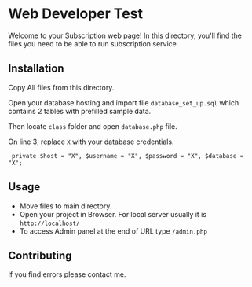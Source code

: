 # Web Developer Test

Welcome to your Subscription web page! In this directory, you'll find the files you need to be able to run subscription service.


## Installation

Copy All files from this directory.

Open your database hosting and import file `database_set_up.sql` which contains 2 tables with prefilled sample data.

Then locate `class` folder and open `database.php` file.

On line 3, replace `X` with your database credentials.

` private $host = "X", $username = "X", $password = "X", $database = "X";`


## Usage

- Move files to main directory.
- Open your project in Browser. For local server usually it is `http://localhost/`
- To access Admin panel at the end of URL type `/admin.php`

## Contributing

If you find errors please contact me.
